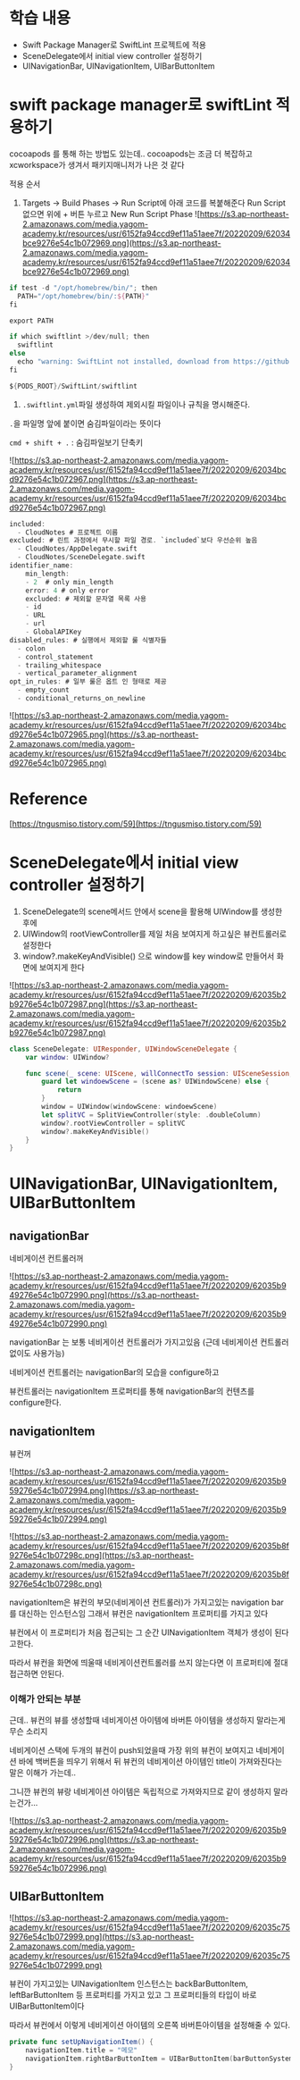 # 학습 내용
- Swift Package Manager로 SwiftLint 프로젝트에 적용
- SceneDelegate에서 initial view controller 설정하기
- UINavigationBar, UINavigationItem, UIBarButtonItem

# swift package manager로 swiftLint 적용하기

cocoapods 를 통해 하는 방법도 있는데.. cocoapods는 조금 더 복잡하고 xcworkspace가 생겨서 패키지매니저가 나은 것 같다

적용 순서

1. Targets → Build Phases → Run Script에 아래 코드를 복붙해준다
Run Script 없으면 위에 + 버튼 누르고 New Run Script Phase
![https://s3.ap-northeast-2.amazonaws.com/media.yagom-academy.kr/resources/usr/6152fa94ccd9ef11a51aee7f/20220209/62034bce9276e54c1b072969.png](https://s3.ap-northeast-2.amazonaws.com/media.yagom-academy.kr/resources/usr/6152fa94ccd9ef11a51aee7f/20220209/62034bce9276e54c1b072969.png)

```swift
if test -d "/opt/homebrew/bin/"; then
  PATH="/opt/homebrew/bin/:${PATH}"
fi

export PATH

if which swiftlint >/dev/null; then
  swiftlint
else
  echo "warning: SwiftLint not installed, download from https://github.com/realm/SwiftLint"
fi

${PODS_ROOT}/SwiftLint/swiftlint
```

1. `.swiftlint.yml`파일 생성하여 제외시킬 파일이나 규칙을 명시해준다.

`.`을 파일명 앞에 붙이면 숨김파일이라는 뜻이다

`cmd + shift + .` : 숨김파일보기 단축키

![https://s3.ap-northeast-2.amazonaws.com/media.yagom-academy.kr/resources/usr/6152fa94ccd9ef11a51aee7f/20220209/62034bcd9276e54c1b072967.png](https://s3.ap-northeast-2.amazonaws.com/media.yagom-academy.kr/resources/usr/6152fa94ccd9ef11a51aee7f/20220209/62034bcd9276e54c1b072967.png)

```swift
included:
  - CloudNotes # 프로젝트 이름
excluded: # 린트 과정에서 무시할 파일 경로. `included`보다 우선순위 높음
  - CloudNotes/AppDelegate.swift
  - CloudNotes/SceneDelegate.swift
identifier_name:
    min_length:
    - 2  # only min_length
    error: 4 # only error
    excluded: # 제외할 문자열 목록 사용
    - id
    - URL
    - url
    - GlobalAPIKey
disabled_rules: # 실행에서 제외할 룰 식별자들
  - colon
  - control_statement
  - trailing_whitespace
  - vertical_parameter_alignment
opt_in_rules: # 일부 룰은 옵트 인 형태로 제공
  - empty_count
  - conditional_returns_on_newline
```

![https://s3.ap-northeast-2.amazonaws.com/media.yagom-academy.kr/resources/usr/6152fa94ccd9ef11a51aee7f/20220209/62034bcd9276e54c1b072965.png](https://s3.ap-northeast-2.amazonaws.com/media.yagom-academy.kr/resources/usr/6152fa94ccd9ef11a51aee7f/20220209/62034bcd9276e54c1b072965.png)

# Reference

[https://tngusmiso.tistory.com/59](https://tngusmiso.tistory.com/59)


# SceneDelegate에서 initial view controller 설정하기

1. SceneDelegate의 scene메서드 안에서 scene을 활용해 UIWindow를 생성한 후에 
2. UIWindow의 rootViewController를 제일 처음 보여지게 하고싶은 뷰컨트롤러로 설정한다
3. window?.makeKeyAndVisible() 으로 window를 key window로 만들어서 화면에 보여지게 한다

![https://s3.ap-northeast-2.amazonaws.com/media.yagom-academy.kr/resources/usr/6152fa94ccd9ef11a51aee7f/20220209/62035b2b9276e54c1b072987.png](https://s3.ap-northeast-2.amazonaws.com/media.yagom-academy.kr/resources/usr/6152fa94ccd9ef11a51aee7f/20220209/62035b2b9276e54c1b072987.png)
    

```swift
class SceneDelegate: UIResponder, UIWindowSceneDelegate {
    var window: UIWindow?

    func scene(_ scene: UIScene, willConnectTo session: UISceneSession, options connectionOptions: UIScene.ConnectionOptions) {
        guard let windoewScene = (scene as? UIWindowScene) else {
            return
        }
        window = UIWindow(windowScene: windoewScene)
        let splitVC = SplitViewController(style: .doubleColumn)
        window?.rootViewController = splitVC
        window?.makeKeyAndVisible()
    }
}
```

# **UINavigationBar,** UINavigationItem, UIBarButtonItem

## n**avigationBar**

네비게이션 컨트롤러꺼

![https://s3.ap-northeast-2.amazonaws.com/media.yagom-academy.kr/resources/usr/6152fa94ccd9ef11a51aee7f/20220209/62035b949276e54c1b072990.png](https://s3.ap-northeast-2.amazonaws.com/media.yagom-academy.kr/resources/usr/6152fa94ccd9ef11a51aee7f/20220209/62035b949276e54c1b072990.png)

navigationBar 는 보통 네비게이션 컨트롤러가 가지고있음 (근데 네비게이션 컨트롤러 없이도 사용가능)

네비게이션 컨트롤러는 navigationBar의 모습을 configure하고

뷰컨트롤러는 navigationItem 프로퍼티를 통해 navigationBar의 컨텐츠를 configure한다.

## navigationItem

뷰컨꺼

![https://s3.ap-northeast-2.amazonaws.com/media.yagom-academy.kr/resources/usr/6152fa94ccd9ef11a51aee7f/20220209/62035b959276e54c1b072994.png](https://s3.ap-northeast-2.amazonaws.com/media.yagom-academy.kr/resources/usr/6152fa94ccd9ef11a51aee7f/20220209/62035b959276e54c1b072994.png)

![https://s3.ap-northeast-2.amazonaws.com/media.yagom-academy.kr/resources/usr/6152fa94ccd9ef11a51aee7f/20220209/62035b8f9276e54c1b07298c.png](https://s3.ap-northeast-2.amazonaws.com/media.yagom-academy.kr/resources/usr/6152fa94ccd9ef11a51aee7f/20220209/62035b8f9276e54c1b07298c.png)

navigationItem은 뷰컨의 부모(네비게이션 컨트롤러)가 가지고있는 navigation bar를 대신하는 인스턴스임 그래서 뷰컨은 navigationItem 프로퍼티를 가지고 있다

뷰컨에서 이 프로퍼티가 처음 접근되는 그 순간 UINavigationItem 객체가 생성이 된다고한다.

따라서 뷰컨을 화면에 띄울때 네비게이션컨트롤러를 쓰지 않는다면 이 프로퍼티에 절대 접근하면 안된다. 

### 이해가 안되는 부분

근데.. 뷰컨의 뷰를 생성할때 네비게이션 아이템에 바버튼 아이템을 생성하지 말라는게 무슨 소리지

네비게이션 스택에 두개의 뷰컨이 push되었을때 가장 위의 뷰컨이 보여지고 네비게이션 바에 백버튼을 띄우기 위해서 뒤 뷰컨의 네비게이션 아이템인 title이 가져와진다는 말은 이해가 가는데..

그니깐 뷰컨의 뷰랑 네비게이션 아이템은 독립적으로 가져와지므로 같이 생성하지 말라는건가...

![https://s3.ap-northeast-2.amazonaws.com/media.yagom-academy.kr/resources/usr/6152fa94ccd9ef11a51aee7f/20220209/62035b959276e54c1b072996.png](https://s3.ap-northeast-2.amazonaws.com/media.yagom-academy.kr/resources/usr/6152fa94ccd9ef11a51aee7f/20220209/62035b959276e54c1b072996.png)

## UIBarButtonItem

![https://s3.ap-northeast-2.amazonaws.com/media.yagom-academy.kr/resources/usr/6152fa94ccd9ef11a51aee7f/20220209/62035c759276e54c1b072999.png](https://s3.ap-northeast-2.amazonaws.com/media.yagom-academy.kr/resources/usr/6152fa94ccd9ef11a51aee7f/20220209/62035c759276e54c1b072999.png)

뷰컨이 가지고있는 UINavigationItem 인스턴스는 backBarButtonItem, leftBarButtonItem 등 프로퍼티를 가지고 있고 그 프로퍼티들의 타입이 바로 UIBarButtonItem이다

따라서 뷰컨에서 이렇게 네비게이션 아이템의 오른쪽 바버튼아이템을 설정해줄 수 있다.
```swift
private func setUpNavigationItem() {
    navigationItem.title = "메모"
    navigationItem.rightBarButtonItem = UIBarButtonItem(barButtonSystemItem: .add, target: self, action: nil)
}
```
